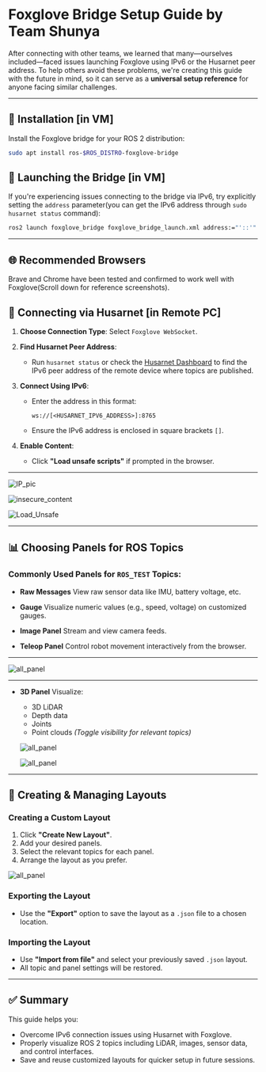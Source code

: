 # Foxglove Bridge Setup Guide by Team Shunya

After connecting with other teams, we learned that many—ourselves included—faced issues launching Foxglove using IPv6 or the Husarnet peer address. To help others avoid these problems, we're creating this guide with the future in mind, so it can serve as a **universal setup reference** for anyone facing similar challenges.

---

## 🚀 Installation [in VM]

Install the Foxglove bridge for your ROS 2 distribution:

```bash
sudo apt install ros-$ROS_DISTRO-foxglove-bridge
````


## 🔧 Launching the Bridge [in VM]

If you're experiencing issues connecting to the bridge via IPv6, try explicitly setting the `address` parameter(you can get the IPv6 address through `sudo husarnet status` command):

```bash
ros2 launch foxglove_bridge foxglove_bridge_launch.xml address:="'::'"
```

---

## 🌐 Recommended Browsers

Brave and Chrome have been tested and confirmed to work well with Foxglove(Scroll down for reference screenshots).

## 🔌 Connecting via Husarnet [in Remote PC]

1. **Choose Connection Type**: Select `Foxglove WebSocket`.

2. **Find Husarnet Peer Address**:

   * Run `husarnet status` or check the [Husarnet Dashboard](https://app.husarnet.com/) to find the IPv6 peer address of the remote device where topics are published.

3. **Connect Using IPv6**:

   * Enter the address in this format:

     ```
     ws://[<HUSARNET_IPV6_ADDRESS>]:8765
     ```
   * Ensure the IPv6 address is enclosed in square brackets `[]`.

4. **Enable Content**:

   * Click **"Load unsafe scripts"** if prompted in the browser.
---

![IP_pic](images/Husarnet_ip_pic.png)


![insecure_content](images/Insecure_content.png)


![Load_Unsafe](images/Load_unsafe_scripts.png)

---

## 📊 Choosing Panels for ROS Topics

### Commonly Used Panels for `ROS_TEST` Topics:

* **Raw Messages**
  View raw sensor data like IMU, battery voltage, etc.

* **Gauge**
  Visualize numeric values (e.g., speed, voltage) on customized gauges.

* **Image Panel**
  Stream and view camera feeds.

* **Teleop Panel**
  Control robot movement interactively from the browser.

---
![all_panel](images/All_sensors.png)

---


* **3D Panel**
  Visualize:

  * 3D LiDAR
  * Depth data
  * Joints
  * Point clouds
    *(Toggle visibility for relevant topics)*

  ![all_panel](images/Toggle_visibility.png)


  ![all_panel](images/Lidar_visualize.png)



---

## 🧩 Creating & Managing Layouts

### Creating a Custom Layout

1. Click **"Create New Layout"**.
2. Add your desired panels.
3. Select the relevant topics for each panel.
4. Arrange the layout as you prefer.

![all_panel](images/Layout.png)


### Exporting the Layout

* Use the **"Export"** option to save the layout as a `.json` file to a chosen location.


### Importing the Layout

* Use **"Import from file"** and select your previously saved `.json` layout.
* All topic and panel settings will be restored.

---

## ✅ Summary

This guide helps you:

* Overcome IPv6 connection issues using Husarnet with Foxglove.
* Properly visualize ROS 2 topics including LiDAR, images, sensor data, and control interfaces.
* Save and reuse customized layouts for quicker setup in future sessions.
